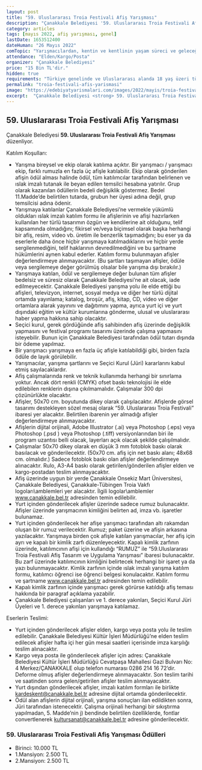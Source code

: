 ```yaml
---
layout: post
title: "59. Uluslararası Troia Festivali Afiş Yarışması"
description: "Çanakkale Belediyesi '59. Uluslararası Troia Festivali Afiş Yarışması' düzenliyor."
category: articles
tags: [mayıs 2022, afiş yarışması, genel]
lastDate: 1653512400
dateHuman: "26 Mayıs 2022"
comTopic: "Yarışmacılardan, kentin ve kentlinin yaşam süreci ve geleceğe aktarım olgusu içinde, kentin öğeleri ve yukarıda bahsedilen değerleri dikkate alınarak “TROİA” ve “BARIŞ”ı yorumlamaları beklenmektedir."
attendance: "Elden/Kargo/Posta"
organizer: "Çanakkale Belediyesi"
price: "15 Bin TL'dir."
hidden: true
requirements: "Türkiye genelinde ve Uluslararası alanda 18 yaş üzeri tüm tasarımcılar katılabilir."
permalink: "troia-festivali-afis-yarismasi"
image: "https://edebiyatyarismalari.com/images/2022/mayis/troia-festivali-afis-yarismasi.jpg"
excerpt:  "Çanakkale Belediyesi <strong> 59. Uluslararası Troia Festivali Afiş Yarışması </strong> düzenliyor."
---
```


## 59. Uluslararası Troia Festivali Afiş Yarışması
Çanakkale Belediyesi **59. Uluslararası Troia Festivali Afiş Yarışması** düzenliyor.

Katılım Koşulları:
- Yarışma bireysel ve ekip olarak katılıma açıktır. Bir yarışmacı / yarışmacı ekip, farklı rumuzla en fazla üç afişle katılabilir. Ekip olarak gönderilen afişin ödül alması halinde ödül, tüm katılımcılar tarafından belirlenen ve ıslak imzalı tutanak ile beyan edilen temsilci hesabına yatırılır. Grup olarak kazanılan ödüllerin bedeli değişiklik göstermez. Bedel 11.Madde’de belirtilen tutarda, grubun her üyesi adına değil, grup temsilcisi
adına ödenir.
- Yarışmaya katılanlar Çanakkale Belediyesi’ne vermekle yükümlü oldukları ıslak imzalı katılım formu ile afişlerinin ve afişi hazırlarken kullanılan her türlü tasarımın özgün ve kendilerine ait olduğunu, telif kapsamında olmadığını; fikirsel ve/veya biçimsel olarak başka herhangi bir afiş, resim, video vb. üretim ile benzerlik taşımadığını; bu eser ya da eserlerle daha önce hiçbir yarışmaya katılmadıklarını ve hiçbir yerde sergilenmediğini, telif haklarının devredilmediğini ve bu şartname hükümlerini aynen kabul ederler. Katılım formu bulunmayan afişler değerlendirmeye alınmayacaktır. (Bu şartları taşımayan afişler, ödüle veya sergilemeye değer görülmüş olsalar bile yarışma dışı bırakılır.)
- Yarışmaya katılan, ödül ve sergilemeye değer bulunan tüm afişler bedelsiz ve süresiz olarak Çanakkale Belediyesi’ne ait olacak, iade edilmeyecektir. Çanakkale Belediyesi yarışma yolu ile elde ettiği bu afişleri, televizyon, internet, sosyal medya ve diğer her türlü dijital ortamda yayınlama; katalog, broşür, afiş, kitap, CD, video ve diğer ortamlara alarak yayınını ve dağıtımını yapma, ayrıca yurt içi ve yurt dışındaki eğitim ve kültür kurumlarına gönderme, ulusal ve uluslararası haber yapma hakkına sahip olacaktır.
- Seçici kurul, gerek gördüğünde afiş sahibinden afiş üzerinde değişiklik yapmasını ve festival programı tasarımı üzerinde çalışma yapmasını isteyebilir. Bunun için Çanakkale Belediyesi tarafından ödül tutarı dışında bir ödeme yapılmaz.
- Bir yarışmacı yarışmaya en fazla üç afişle katılabildiği gibi, birden fazla ödüle de layık görülebilir.
- Yarışmacılar, yarışma şartlarını ve Seçici Kurul (Jüri) kararlarını kabul etmiş sayılacaklardır.
- Afiş çalışmalarında renk ve teknik kullanımda herhangi bir sınırlama yoktur. Ancak dört renkli (CMYK) ofset baskı teknolojisi ile elde edilebilen renklerin dışına çıkılmamalıdır. Çalışmalar 300 dpi çözünürlükte olacaktır.
- Afişler, 50x70 cm. boyutunda dikey olarak çalışılacaktır. Afişlerde görsel tasarımı destekleyen sözel mesaj olarak “59. Uluslararası Troia Festivali” ibaresi yer alacaktır. Belirtilen ibarenin yer almadığı afişler değerlendirmeye alınmayacaktır.
- Afişlerin dijital orijinali, Adobe Illustrator (.ai) veya Photoshop (.eps) veya Photoshop (.psd ) veya Photoshop (.tiff) versiyonlarından biri ile program uzantısı belli olacak, layerları açık olacak şekilde çalışılmalıdır.
- Çalışmalar 50x70 dikey olarak en düşük 3 mm fotoblok baskı olarak basılacak ve gönderilecektir. (50x70 cm. afiş için net baskı alanı; 48x68 cm. olmalıdır.) Sadece fotoblok baskı olan afişler değerlendirmeye alınacaktır. Rulo, A3-A4 baskı olarak getirilen/gönderilen afişler elden ve kargo-postadan teslim alınmayacaktır. 
- Afiş üzerinde uygun bir yerde Çanakkale Onsekiz Mart Üniversitesi, Çanakkale Belediyesi, Çanakkale-Tübingen Troia Vakfı logoları\amblemleri yer alacaktır. İlgili logolar\amblemler www.canakkale.bel.tr adresinden temin edilebilir.
- Yurt içinden gönderilecek afişler üzerinde sadece rumuz bulunacaktır. Afişler üzerinde yarışmacının kimliğini belirten ad, imza vb. işaretler bulunamaz.
- Yurt içinden gönderilecek her afişe yarışmacı tarafından altı rakamdan oluşan bir rumuz verilecektir. Rumuz; paket üzerine ve afişin arkasına yazılacaktır. Yarışmaya birden çok afişle katılan yarışmacılar, her afiş için ayrı ve kapalı bir kimlik zarfı düzenleyecektir. Kapalı kimlik zarfının üzerinde, katılımcının afişi için kullandığı “RUMUZ” ile “59.Uluslararası Troia Festivali Afiş Tasarım ve Uygulama Yarışması” ibaresi bulunacaktır.
Bu zarf üzerinde katılımcının kimliğini belirtecek herhangi bir işaret ya da yazı bulunmayacaktır. Kimlik zarfının içinde ıslak imzalı yarışma katılım formu, katılımcı öğrenci ise öğrenci belgesi konulacaktır. Katılım formu ve şartname www.canakkale.bel.tr adresinden temin edilebilir.
- Kapalı kimlik zarfının içinde yarışmacı gerek görürse katıldığı afiş teması hakkında bir paragraf açıklama yazabilir.
- Çanakkale Belediyesi çalışanları ve 1. derece yakınları, Seçici Kurul Jüri Üyeleri ve 1. derece yakınları yarışmaya katılamaz.

Eserlerin Teslimi:
- Yurt içinden gönderilecek afişler elden, kargo veya posta yolu ile teslim edilebilir. Çanakkale Belediyesi Kültür İşleri Müdürlüğü’ne elden teslim edilecek afişler hafta içi her gün mesai saatleri içerisinde imza karşılığı teslim alınacaktır. 
- Kargo veya posta ile gönderilecek afişler için adres: Çanakkale Belediyesi Kültür İşleri Müdürlüğü Cevatpaşa Mahallesi Gazi Bulvarı No: 4 Merkez/ÇANAKKALE olup telefon numarası 0286 214 16 72’dir. Deforme olmuş afişler değerlendirmeye alınmayacaktır. Son teslim tarihi ve saatinden sonra gelen/getirilen afişler teslim alınmayacaktır. 
- Yurt dışından gönderilecek afişler, imzalı katılım formları ile birlikte kardeskent@canakkale.bel.tr adresine dijital ortamda gönderilecektir.
- Ödül alan afişlerin dijital orijinali, yarışma sonuçları ilan edildikten sonra, Jüri tarafından istenecektir. Çalışma orijinali herhangi bir sıkıştırma yapılmadan, 5. Madde’nin j) bendinde belirtilen özelliklerde, fontlar convertlenerek kultursanat@canakkale.bel.tr adresine gönderilecektir.


### 59. Uluslararası Troia Festivali Afiş Yarışması Ödülleri
- Birinci: 10.000 TL
- 1.Mansiyon: 2.500 TL
- 2.Mansiyon: 2.500 TL